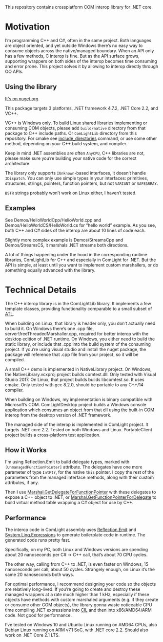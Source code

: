 This repository contains crossplatform COM interop library for .NET core.# MotivationI’m programming C++ and C#, often in the same project. Both languages are object oriented, and yet outside Windows there’s no easy way to consume objects across the native/managed boundary. When an API only has a few methods, C interop is fine. But as the API surface grows, supporting wrappers on both sides of the interop becomes time consuming and error prone. This project solves it by allowing to interop directly through OO APIs.## Using the library[It's on nuget.org](https://www.nuget.org/packages/ComLightInterop/).This package targets 3 platforms, .NET framework 4.7.2, .NET Core 2.2, and VC++. VC++ is Windows only. To build Linux shared libraries implementing or consuming COM objects, please add `build/native` directory from that package to C++ include paths. Or `ComLightLib` directory from this repository. For cmake see [include_directories](https://cmake.org/cmake/help/v3.0/command/include_directories.html) command, or use some other method, depending on your C++ build system, and compiler.Keep in mind .NET assemblies are often `AnyCPU`, C++ libraries are not, please make sure you’re building your native code for the correct architecture.The library only supports `IUnknown`-based interfaces, it doesn’t handle `IDispatch`.You can only use simple types in your interfaces: primitives, structures, strings, pointers, function pointers, but not `VARIANT` or `SAFEARRAY`.`BSTR` strings probably won’t work on Linux either, I haven’t tested.## ExamplesSee Demos/HelloWorldCpp/HelloWorld.cpp and Demos/HelloWorldCS/HelloWorld.cs for “hello world” example. As you see, both C++ and C# sides of the interop are about 10 lines of code each.Slightly more complex example is Demos/StreamsCpp and Demos/StreamsCS, it marshals .NET streams both directions.A lot of things happening under the hood in the corresponding runtime libraries, ComLightLib for C++ and especially in ComLight for .NET. But the API is simple, at least until you want to implement custom marshallers,  or do something equally advanced with the library.# Technical DetailsThe C++ interop library is in the ComLightLib library. It implements a few template classes, providing functionality comparable to a small subset of [ATL](https://en.wikipedia.org/wiki/Active_Template_Library).When building on Linux, that library is header only, you don’t actually need to build it. On Windows there’s one .cpp file, server\freeThreadedMarshaller.cpp, required for better interop with the desktop edition of .NET runtime. On Windows, you either need to build the static library, or include that .cpp into the build system of the consuming project. If you’re using visual studio and install the nuget package, the package will reference that .cpp file from your project, so it will be compiled.A small C++ demo is implemented in NativeLibrary project. On Windows, the NativeLibrary.vcxproj project builds comtest.dll. Only tested with Visual Studio 2017.On Linux, that project builds builds libcomtest.so. It uses cmake. Only tested with gcc 8.2.0, should be portable to any C++/14 compiler.When building on Windows, my implementation is binary compatible with Microsoft’s COM. ComLightDesktop project builds a Windows console application which consumes an object from that dll using the built-in COM interop from the desktop version of .NET framework.The managed side of the interop is implemented in ComLight project. It targets .NET core 2.2. Tested on both Windows and Linux. PortableClient project builds a cross-platform test application.## How it WorksI'm using Reflection.Emit to build delegate types, marked with `[UnmanagedFunctionPointer]` attribute. The delegates have one more parameter of type `IntPtr`, for the native `this` pointer. I copy the rest of the parameters from the managed interface methods, along with their custom attributes, if any.Then I use [Marshal.GetDelegateForFunctionPointer](https://docs.microsoft.com/en-us/dotnet/api/system.runtime.interopservices.marshal.getdelegateforfunctionpointer?view=netframework-4.8) with these delegates to expose a C++ object to .NET, or [Marshal.GetFunctionPointerForDelegate](https://docs.microsoft.com/en-us/dotnet/api/system.runtime.interopservices.marshal.getfunctionpointerfordelegate?view=netframework-4.8) to build virtual method table wrapping a C# object for use by C++.## PerformanceThe interop code in ComLight assembly uses [Reflection.Emit](https://docs.microsoft.com/en-us/dotnet/api/system.reflection.emit?view=netframework-4.8) and [System.Linq.Expressions](https://docs.microsoft.com/en-us/dotnet/api/system.linq.expressions?view=netframework-4.8) to generate boilerplate code in runtime. The generated code runs pretty fast.Specifically, on my PC, both Linux and Windows versions are spending about 20 nanoseconds per C# -> C++ call, that’s about 70 CPU cycles.The other way, calling from C++ to .NET, is even faster on Windows, 15 nanoseconds per call, about 50 cycles. Strangely enough, on Linux it’s the same 20 nanoseconds both ways.For optimal performance, I recommend designing your code so the objects are relatively long-lived. If you’re going to create and destroy these managed wrappers at a rate much higher than 1 kHz, especially if these objects have methods with custom marshaled arguments (e.g. if they create or consume other COM objects), the library gonna waste noticeable CPU time compiling .NET expressions into [CIL](https://en.wikipedia.org/wiki/Common_Intermediate_Language) and then into x86/AMD64/ARM code. Not good for performance.I’ve tested on Windows 10 and Ubuntu Linux running on AMD64 CPUs, also Debian Linux running on ARM v7.1 SoC, with .NET core 2.2. Should also work on .NET Core 2.1 LTS.
